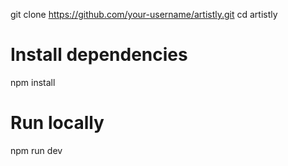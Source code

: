 git clone https://github.com/your-username/artistly.git
cd artistly

# Install dependencies
npm install

# Run locally
npm run dev
